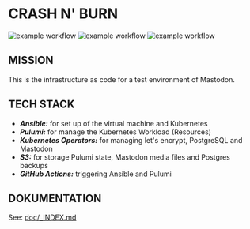 CRASH N' BURN
=============

![example workflow](https://github.com/quakers-social/crash-and-burn/actions/workflows/setup_vm.yaml/badge.svg)
![example workflow](https://github.com/quakers-social/crash-and-burn/actions/workflows/setup_kubernetes.yaml/badge.svg)
![example workflow](https://github.com/quakers-social/crash-and-burn/actions/workflows/image_build.yaml/badge.svg)


MISSION
-------

This is the infrastructure as code for a test environment of Mastodon.


TECH STACK
----------

- ***Ansible:*** for set up of the virtual machine and Kubernetes
- ***Pulumi:*** for manage the Kubernetes Workload (Resources)
- ***Kubernetes Operators:*** for managing let's encrypt, PostgreSQL and Mastodon
- ***S3:*** for storage Pulumi state, Mastodon media files and Postgres backups
- ***GitHub Actions:*** triggering Ansible and Pulumi

DOKUMENTATION
-------------

See: [doc/_INDEX.md](doc/_INDEX.md)
